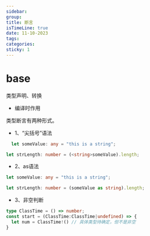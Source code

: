 ```yaml
---
sidebar:
group:
title: 断言
isTimeLine: true
date: 11-10-2023
tags:
categories:
sticky: 1
---
```


# base

类型声明、转换

* 编译时作用

类型断言有两种形式。

* 1、“尖括号”语法

```ts
  let someValue: any = "this is a string";

let strLength: number = (<string>someValue).length;
```

* 2、as语法

```ts
let someValue: any = "this is a string";

let strLength: number = (someValue as string).length;
```

* 3、非空判断

```ts
type ClassTime = () => number;
const start = (ClassTime:ClassTime|undefined) => {
  let num = ClassTime!() // 具体类型待确定，但不是非空
}
```









